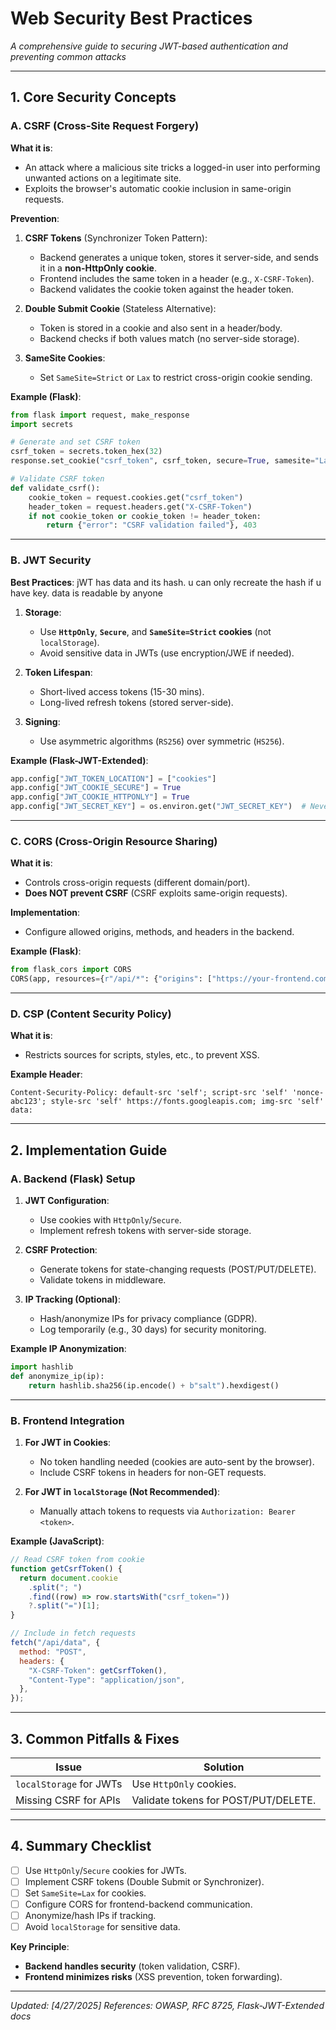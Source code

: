 # **Web Security Best Practices**

_A comprehensive guide to securing JWT-based authentication and preventing common attacks_

---

## **1. Core Security Concepts**

### **A. CSRF (Cross-Site Request Forgery)**

**What it is**:

- An attack where a malicious site tricks a logged-in user into performing unwanted actions on a legitimate site.
- Exploits the browser's automatic cookie inclusion in same-origin requests.

**Prevention**:

1. **CSRF Tokens** (Synchronizer Token Pattern):

   - Backend generates a unique token, stores it server-side, and sends it in a **non-HttpOnly cookie**.
   - Frontend includes the same token in a header (e.g., `X-CSRF-Token`).
   - Backend validates the cookie token against the header token.

2. **Double Submit Cookie** (Stateless Alternative):

   - Token is stored in a cookie and also sent in a header/body.
   - Backend checks if both values match (no server-side storage).

3. **SameSite Cookies**:
   - Set `SameSite=Strict` or `Lax` to restrict cross-origin cookie sending.

**Example (Flask)**:

```python
from flask import request, make_response
import secrets

# Generate and set CSRF token
csrf_token = secrets.token_hex(32)
response.set_cookie("csrf_token", csrf_token, secure=True, samesite="Lax")

# Validate CSRF token
def validate_csrf():
    cookie_token = request.cookies.get("csrf_token")
    header_token = request.headers.get("X-CSRF-Token")
    if not cookie_token or cookie_token != header_token:
        return {"error": "CSRF validation failed"}, 403
```

---

### **B. JWT Security**

**Best Practices**:
jWT has data and its hash. u can only recreate the hash if u have key. data is readable by anyone

1. **Storage**:

   - Use **`HttpOnly`**, **`Secure`**, and **`SameSite=Strict` cookies** (not `localStorage`).
   - Avoid sensitive data in JWTs (use encryption/JWE if needed).

2. **Token Lifespan**:

   - Short-lived access tokens (15-30 mins).
   - Long-lived refresh tokens (stored server-side).

3. **Signing**:
   - Use asymmetric algorithms (`RS256`) over symmetric (`HS256`).

**Example (Flask-JWT-Extended)**:

```python
app.config["JWT_TOKEN_LOCATION"] = ["cookies"]
app.config["JWT_COOKIE_SECURE"] = True
app.config["JWT_COOKIE_HTTPONLY"] = True
app.config["JWT_SECRET_KEY"] = os.environ.get("JWT_SECRET_KEY")  # Never hardcode!
```

---

### **C. CORS (Cross-Origin Resource Sharing)**

**What it is**:

- Controls cross-origin requests (different domain/port).
- **Does NOT prevent CSRF** (CSRF exploits same-origin requests).

**Implementation**:

- Configure allowed origins, methods, and headers in the backend.

**Example (Flask)**:

```python
from flask_cors import CORS
CORS(app, resources={r"/api/*": {"origins": ["https://your-frontend.com"]}})
```

---

### **D. CSP (Content Security Policy)**

**What it is**:

- Restricts sources for scripts, styles, etc., to prevent XSS.

**Example Header**:

```http
Content-Security-Policy: default-src 'self'; script-src 'self' 'nonce-abc123'; style-src 'self' https://fonts.googleapis.com; img-src 'self' data:
```

---

## **2. Implementation Guide**

### **A. Backend (Flask) Setup**

1. **JWT Configuration**:

   - Use cookies with `HttpOnly`/`Secure`.
   - Implement refresh tokens with server-side storage.

2. **CSRF Protection**:

   - Generate tokens for state-changing requests (POST/PUT/DELETE).
   - Validate tokens in middleware.

3. **IP Tracking (Optional)**:
   - Hash/anonymize IPs for privacy compliance (GDPR).
   - Log temporarily (e.g., 30 days) for security monitoring.

**Example IP Anonymization**:

```python
import hashlib
def anonymize_ip(ip):
    return hashlib.sha256(ip.encode() + b"salt").hexdigest()
```

---

### **B. Frontend Integration**

1. **For JWT in Cookies**:

   - No token handling needed (cookies are auto-sent by the browser).
   - Include CSRF tokens in headers for non-GET requests.

2. **For JWT in `localStorage` (Not Recommended)**:
   - Manually attach tokens to requests via `Authorization: Bearer <token>`.

**Example (JavaScript)**:

```javascript
// Read CSRF token from cookie
function getCsrfToken() {
  return document.cookie
    .split("; ")
    .find((row) => row.startsWith("csrf_token="))
    ?.split("=")[1];
}

// Include in fetch requests
fetch("/api/data", {
  method: "POST",
  headers: {
    "X-CSRF-Token": getCsrfToken(),
    "Content-Type": "application/json",
  },
});
```

---

## **3. Common Pitfalls & Fixes**

| **Issue**               | **Solution**                         |
| ----------------------- | ------------------------------------ |
| `localStorage` for JWTs | Use `HttpOnly` cookies.              |
| Missing CSRF for APIs   | Validate tokens for POST/PUT/DELETE. |

---

## **4. Summary Checklist**

- [ ] Use `HttpOnly`/`Secure` cookies for JWTs.
- [ ] Implement CSRF tokens (Double Submit or Synchronizer).
- [ ] Set `SameSite=Lax` for cookies.
- [ ] Configure CORS for frontend-backend communication.
- [ ] Anonymize/hash IPs if tracking.
- [ ] Avoid `localStorage` for sensitive data.

**Key Principle**:

- **Backend handles security** (token validation, CSRF).
- **Frontend minimizes risks** (XSS prevention, token forwarding).

---

_Updated: [4/27/2025]_
_References: OWASP, RFC 8725, Flask-JWT-Extended docs_
